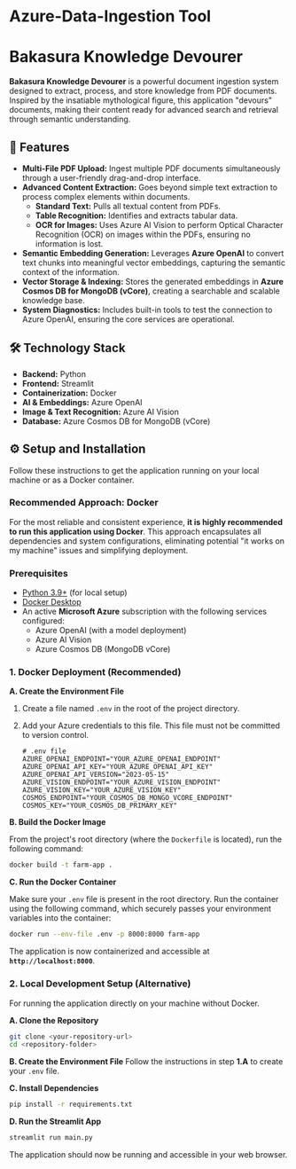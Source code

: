 # Azure-Data-Ingestion Tool

# Bakasura Knowledge Devourer

**Bakasura Knowledge Devourer** is a powerful document ingestion system designed to extract, process, and store knowledge from PDF documents. Inspired by the insatiable mythological figure, this application "devours" documents, making their content ready for advanced search and retrieval through semantic understanding.

## 🚀 Features

* **Multi-File PDF Upload:** Ingest multiple PDF documents simultaneously through a user-friendly drag-and-drop interface.
* **Advanced Content Extraction:** Goes beyond simple text extraction to process complex elements within documents.
    * **Standard Text:** Pulls all textual content from PDFs.
    * **Table Recognition:** Identifies and extracts tabular data.
    * **OCR for Images:** Uses Azure AI Vision to perform Optical Character Recognition (OCR) on images within the PDFs, ensuring no information is lost.
* **Semantic Embedding Generation:** Leverages **Azure OpenAI** to convert text chunks into meaningful vector embeddings, capturing the semantic context of the information.
* **Vector Storage & Indexing:** Stores the generated embeddings in **Azure Cosmos DB for MongoDB (vCore)**, creating a searchable and scalable knowledge base.
* **System Diagnostics:** Includes built-in tools to test the connection to Azure OpenAI, ensuring the core services are operational.

## 🛠️ Technology Stack

* **Backend:** Python
* **Frontend:** Streamlit
* **Containerization:** Docker
* **AI & Embeddings:** Azure OpenAI
* **Image & Text Recognition:** Azure AI Vision
* **Database:** Azure Cosmos DB for MongoDB (vCore)

## ⚙️ Setup and Installation

Follow these instructions to get the application running on your local machine or as a Docker container.

### Recommended Approach: Docker

For the most reliable and consistent experience, **it is highly recommended to run this application using Docker**. This approach encapsulates all dependencies and system configurations, eliminating potential "it works on my machine" issues and simplifying deployment.

### Prerequisites

* [Python 3.9+](https://www.python.org/downloads/) (for local setup)
* [Docker Desktop](https://www.docker.com/products/docker-desktop/)
* An active **Microsoft Azure** subscription with the following services configured:
    * Azure OpenAI (with a model deployment)
    * Azure AI Vision
    * Azure Cosmos DB (MongoDB vCore)

### 1. Docker Deployment (Recommended)

**A. Create the Environment File**

1.  Create a file named `.env` in the root of the project directory.
2.  Add your Azure credentials to this file. This file must not be committed to version control.

    ```dotenv
    # .env file
    AZURE_OPENAI_ENDPOINT="YOUR_AZURE_OPENAI_ENDPOINT"
    AZURE_OPENAI_API_KEY="YOUR_AZURE_OPENAI_API_KEY"
    AZURE_OPENAI_API_VERSION="2023-05-15"
    AZURE_VISION_ENDPOINT="YOUR_AZURE_VISION_ENDPOINT"
    AZURE_VISION_KEY="YOUR_AZURE_VISION_KEY"
    COSMOS_ENDPOINT="YOUR_COSMOS_DB_MONGO_VCORE_ENDPOINT"
    COSMOS_KEY="YOUR_COSMOS_DB_PRIMARY_KEY"
    ```

**B. Build the Docker Image**

From the project's root directory (where the `Dockerfile` is located), run the following command:

```bash
docker build -t farm-app .
```

**C. Run the Docker Container**

Make sure your `.env` file is present in the root directory. Run the container using the following command, which securely passes your environment variables into the container:

```bash
docker run --env-file .env -p 8000:8000 farm-app
```

The application is now containerized and accessible at **`http://localhost:8000`**.

### 2. Local Development Setup (Alternative)

For running the application directly on your machine without Docker.

**A. Clone the Repository**

```bash
git clone <your-repository-url>
cd <repository-folder>
```

**B. Create the Environment File**
Follow the instructions in step **1.A** to create your `.env` file.

**C. Install Dependencies**

```bash
pip install -r requirements.txt
```

**D. Run the Streamlit App**

```bash
streamlit run main.py
```

The application should now be running and accessible in your web browser.
